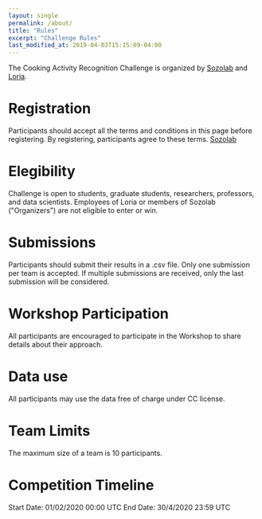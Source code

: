 ```yaml
---
layout: single
permalink: /about/
title: "Rules"
excerpt: "Challenge Rules"
last_modified_at: 2019-04-03T15:15:09-04:00
---
```

The Cooking Activity Recognition Challenge is organized by [Sozolab](http://sozolab.jp/) and [Loria](https://www.loria.fr/).


# Registration
Participants should accept all the terms and conditions in this page before registering.
By registering, participants agree to these terms.
[Sozolab](http://sozolab.jp/)

# Elegibility
Challenge is open to students, graduate students, researchers, professors, and data scientists. Employees of Loria or members of Sozolab ("Organizers") are not eligible to enter or win.


# Submissions
Participants should submit their results in a .csv file.
Only one submission per team is accepted. If multiple submissions are received, only the last submission will be considered.

# Workshop Participation
All participants are encouraged to participate in the Workshop to share details about their approach.  

# Data use
All participants may use the data free of charge under CC license.

# Team Limits
The  maximum size of a team is 10 participants.

# Competition Timeline
Start Date: 01/02/2020 00:00 UTC
End Date: 30/4/2020 23:59 UTC
